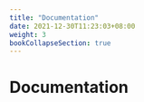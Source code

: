 ```yaml
---
title: "Documentation"
date: 2021-12-30T11:23:03+08:00
weight: 3
bookCollapseSection: true
---
```


# Documentation

